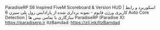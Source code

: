ParadiseRP S6 Inspired FiveM Scoreboard & Version HUD | اسکوربرد و رابط کاربری ورژن فایوم - نمونه برداری شده از پارادایس رول پلی سیزن 6
Auto Core Detection | سازگاری با تمامی بیس ها
ParadiseRP (Paradise X): https://paradiserp.ir
ItzBamdad: https://zil.ink/ItzBamdad
